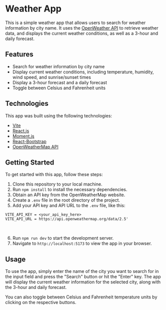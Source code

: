 # Weather App

This is a simple weather app that allows users to search for weather information by city name. It uses the [OpenWeather API](https://openweathermap.org/) to retrieve weather data, and displays the current weather conditions, as well as a 3-hour and daily forecast.

## Features

- Search for weather information by city name
- Display current weather conditions, including temperature, humidity, wind speed, and sunrise/sunset times
- Display a 3-hour forecast and a daily forecast
- Toggle between Celsius and Fahrenheit units

## Technologies

This app was built using the following technologies:

- [Vite](https://vitejs.dev/)
- [React.js](https://ru.reactjs.org/)
- [Moment.js](https://momentjs.com/)
- [React-Bootstrap](https://react-bootstrap.netlify.app/)
- [OpenWeatherMap API](https://openweathermap.org/)

## Getting Started

To get started with this app, follow these steps:

1. Clone this repository to your local machine.<br />
2. Run ```npm install``` to install the necessary dependencies.<br />
3. Obtain an API key from the OpenWeatherMap website.<br />
4. Create a ```.env``` file in the root directory of the project.<br />
5. Add your API key and API URL to the ```.env``` file, like this: 

```
VITE_API_KEY = <your_api_key_here>
VITE_API_URL = https://api.openweathermap.org/data/2.5'
```
<br />

6. Run ```npm run dev``` to start the development server.<br />
7. Navigate to ```http://localhost:5173``` to view the app in your browser.

## Usage

To use the app, simply enter the name of the city you want to search for in the input field and press the "Search" button or hit the "Enter" key. The app will display the current weather information for the selected city, along with the 3-hour and daily forecast.

You can also toggle between Celsius and Fahrenheit temperature units by clicking on the respective buttons.
